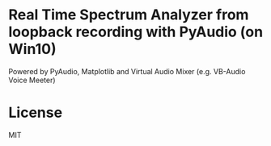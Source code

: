 # Real Time Spectrum Analyzer from loopback recording with PyAudio (on Win10)
Powered by PyAudio, Matplotlib and Virtual Audio Mixer (e.g. VB-Audio Voice Meeter)


# License
MIT

